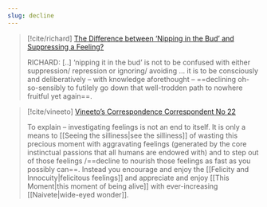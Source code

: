 ```yaml
---
slug: decline
---
```

> [!cite/richard] [The Difference between ‘Nipping in the Bud’
and Suppressing a Feeling?](https://actualfreedom.com.au/sundry/frequentquestions/FAQ57a.htm)
> 
> RICHARD: [..] ‘nipping it in the bud’ is not to be confused with either suppression/ repression or ignoring/ avoiding ... it is to be consciously and deliberatively – with knowledge aforethought – ==declining oh-so-sensibly to futilely go down that well-trodden path to nowhere fruitful yet again==.

> [!cite/vineeto] [Vineeto’s Correspondence Correspondent No 22](https://actualfreedom.com.au/actualism/vineeto/generalcorrespondence/vincorr22.htm)
> 
> To explain – investigating feelings is not an end to itself. It is only a means to [[Seeing the silliness|see the silliness]] of wasting this precious moment with aggravating feelings (generated by the core instinctual passions that all humans are endowed with) and to step out of those feelings /==decline to nourish those feelings as fast as you possibly can==. Instead you encourage and enjoy the [[Felicity and Innocuity|felicitous feelings]] and appreciate and enjoy [[This Moment|this moment of being alive]] with ever-increasing [[Naivete|wide-eyed wonder]].
